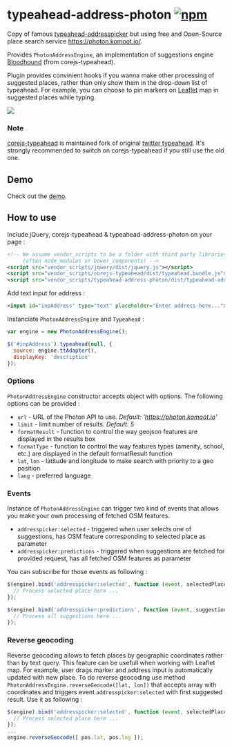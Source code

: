 # typeahead-address-photon [![npm](https://img.shields.io/npm/v/typeahead-address-photon.svg)](http://npm.im/typeahead-address-photon) 

Copy of famous [typeahead-addresspicker](https://github.com/sgruhier/typeahead-addresspicker)
but using free and Open-Source place search service https://photon.komoot.io/.

Provides `PhotonAddressEngine`, an implementation of suggestions engine [Bloodhound](https://github.com/twitter/typeahead.js/blob/master/doc/bloodhound.md) (from corejs-typeahead).

Plugin provides convinient hooks if you wanna make other processing of suggested places, rather than only show them in the drop-down list of typeahead. For example, you can choose to pin markers on [Leaflet](http://leafletjs.com/) map in suggested places while typing.

<img src="https://raw.github.com/komoot/typeahead-address-photon/master/doc/screenshot.png"/>

### Note
[corejs-typeahead](https://github.com/corejavascript/typeahead.js) is maintained fork of original [twitter typeahead](http://twitter.github.io/typeahead.js/). It's strongly recommended to switch on corejs-typeahead if you still use the old one.

## Demo
Check out the [demo](http://komoot.github.io/typeahead-address-photon/).

## How to use
Include jQuery, corejs-typeahead & typeahead-address-photon on your page :
```xml
<!-- We assume vendor_scripts to be a folder with third party libraries
     (often node_modules or bower_components) -->
<script src="vendor_scripts/jquery/dist/jquery.js"></script>
<script src="vendor_scripts/corejs-typeahead/dist/typeahead.bundle.js"></script>
<script src="vendor_scripts/typeahead-address-photon/dist/typeahead-address-photon.js"></script>
```
Add text input for address :
```xml
<input id="inpAddress" type="text" placeholder="Enter address here..."></input>
```

Instanciate `PhotonAddressEngine` and `Typeahead` :
```javascript
var engine = new PhotonAddressEngine();

$('#inpAddress').typeahead(null, {
  source: engine.ttAdapter(),
  displayKey: 'description'
});
```

### Options
`PhotonAddressEngine` constructor accepts object with options. The following options can be provided :
- `url` - URL of the Photon API to use. *Default: 'https://photon.komoot.io'*
- `limit` - limit number of results. *Default: 5*
- `formatResult` - function to control the way geojson features are displayed in the results box
- `formatType` - function to control the way features types (amenity, school, etc.) are displayed in the default formatResult function
- `lat`, `lon` - latitude and longitude to make search with priority to a geo position
- `lang` - preferred language

### Events
Instance of `PhotonAddressEngine` can trigger two kind of events that allows you make your own processing of fetched OSM features.
- `addresspicker:selected` - triggered when user selects one of suggestions, has OSM feature corresponding to selected place as parameter
- `addresspicker:predictions` - triggered when suggestions are fetched for provided request, has all fetched OSM features as parameter

You can subscribe for those events as following :
```javascript
$(engine).bind('addresspicker:selected', function (event, selectedPlace) {
  // Process selected place here ...
});

$(engine).bind('addresspicker:predictions', function (event, suggestions) {
  // Process all suggestions here ...
});
```

### Reverse geocoding
Reverse geocoding allows to fetch places by geographic coordinates rather than by text query. This feature can be usefull when working with Leaflet map. For example, user drags marker and address input is automatically updated with new place. To do reverse geocoding use method `PhotonAddressEngine.reverseGeocode([lat, lon])` that accepts array with coordinates and triggers event `addresspicker:selected` with first suggested result. Use it as following :

```javascript
$(engine).bind('addresspicker:selected', function (event, selectedPlace) {
  // Process selected place here ...
});
...
engine.reverseGeocode([ pos.lat, pos.lng ]);
```
